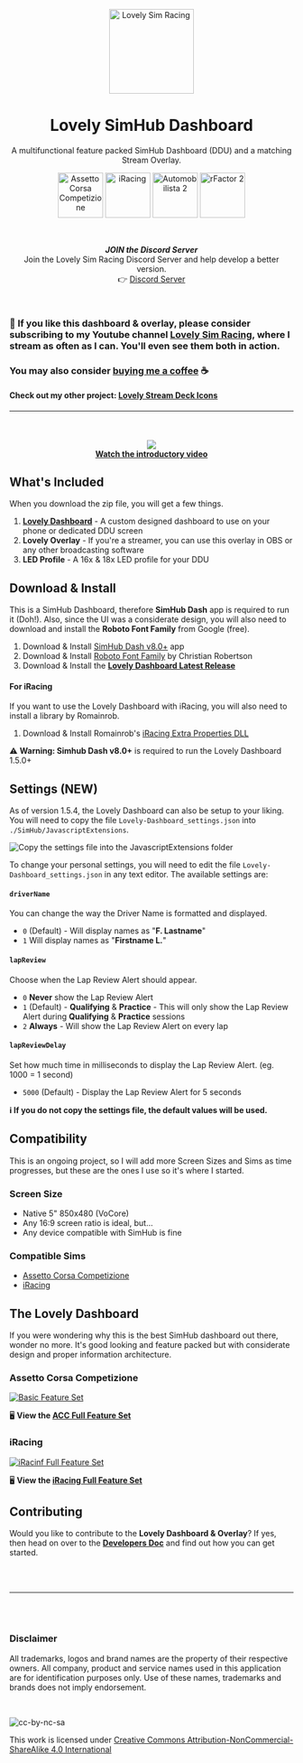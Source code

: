 <p align="center">
<img width="150" height="150" alt="Lovely Sim Racing" src="docs/images/lr-logo-small.png">
</p>

<h1 align="center">Lovely SimHub Dashboard</h1>

<p align="center">
A multifunctional feature packed SimHub Dashboard (DDU) and a matching Stream Overlay.
</p>

<p align="center">
<img width="80" height="80" alt="Assetto Corsa Competizione" src="docs/images/icon-acc.jpg">
<img width="80" height="80" alt="iRacing" src="docs/images/icon-iracing.jpg">
<img width="80" height="80" alt="Automobilista 2" src="docs/images/icon-ams2.jpg">
<img width="80" height="80" alt="rFactor 2" src="docs/images/icon-rf2.jpg">
</p>
 
<br/>

<div align="center">
<p><strong><em>JOIN the Discord Server</em></strong><br/>
Join the Lovely Sim Racing Discord Server and help develop a better version.<br/>
👉 <a href="http://j76.me/LSRDiscord">Discord Server</a></p>
</div>
 
<br/>

### 🔌 If you like this dashboard & overlay, please consider subscribing to my Youtube channel [Lovely Sim Racing](http://j76.me/LSR), where I stream as often as I can. You'll even see them both in action.

### You may also consider [buying me a coffee](http://j76.me/BuyMeCoffee) :coffee:

#### Check out my other project: [**Lovely Stream Deck Icons**](http://j76.me/LSRIcons)

---

<br/>
<h4 align="center">
<a href="https://youtu.be/_XAIlmhVY0s">
<img src="docs/images/youtube-cover.png" /><br/>
Watch the introductory video
</a>
</h4> 

## What's Included
When you download the zip file, you will get a few things. 

1. [**Lovely Dashboard**](#the-lovely-dashboard) - A custom designed dashboard to use on your phone or dedicated DDU screen
2. **Lovely Overlay** - If you're a streamer, you can use this overlay in OBS or any other broadcasting software
3. **LED Profile** - A 16x & 18x LED profile for your DDU

## Download & Install
This is a SimHub Dashboard, therefore **SimHub Dash** app is required to run it (Doh!). Also, since the UI was a considerate design, you will also need to download and install the **Roboto Font Family** from Google (free).

1. Download & Install [SimHub Dash v8.0+](https://www.simhubdash.com) app
2. Download & Install [Roboto Font Family](https://fonts.google.com/specimen/Roboto) by Christian Robertson
3. Download & Install the [**Lovely Dashboard Latest Release**](https://github.com/cdemetriadis/lovely-dashboard/releases)

#### For iRacing
If you want to use the Lovely Dashboard with iRacing, you will also need to install a library by Romainrob.

1. Download & Install Romainrob's [iRacing Extra Properties DLL](https://drive.google.com/drive/folders/1AiIWHviD4j-_D-zgRrjJU1AFhJ_xmass)

:warning: **Warning: Simhub Dash v8.0+** is required to run the Lovely Dashboard 1.5.0+
 
## Settings (NEW)
As of version 1.5.4, the Lovely Dashboard can also be setup to your liking. You will need to copy the file `Lovely-Dashboard_settings.json` into `./SimHub/JavascriptExtensions`. 

![Copy the settings file into the JavascriptExtensions folder](docs/images/settings-file.png)

To change your personal settings, you will need to edit the file `Lovely-Dashboard_settings.json` in any text editor. The available settings are:

#### `driverName`
You can change the way the Driver Name is formatted and displayed.

- `0` (Default) - Will display names as "**F. Lastname**"
- `1` Will display names as "**Firstname L.**"

#### `lapReview`
Choose when the Lap Review Alert should appear.

- `0` **Never** show the Lap Review Alert
- `1` (Default) - **Qualifying** & **Practice** - This will only show the Lap Review Alert during **Qualifying** & **Practice** sessions
- `2` **Always** - Will show the Lap Review Alert on every lap

#### `lapReviewDelay`
Set how much time in milliseconds to display the Lap Review Alert. (eg. 1000 = 1 second)

- `5000` (Default) - Display the Lap Review Alert for 5 seconds

**:information_source: If you do not copy the settings file, the default values will be used.**
  
## Compatibility
This is an ongoing project, so I will add more Screen Sizes and Sims as time progresses, but these are the ones I use so it's where I started.

### Screen Size
* Native 5" 850x480 (VoCore)
* Any 16:9 screen ratio is ideal, but...
* Any device compatible with SimHub is fine

### Compatible Sims
* [Assetto Corsa Competizione](#assetto-corsa-competizione)
* [iRacing](#iracing-new)


## The Lovely Dashboard
If you were wondering why this is the best SimHub dashboard out there, wonder no more. It's good looking and feature packed but with considerate design and proper information architecture. 

### Assetto Corsa Competizione

[![Basic Feature Set](docs/images/AllFeatures-ACC.jpg)](docs/acc/features-acc.md)

🖥 **View the [ACC Full Feature Set](docs/acc/features-acc.md)**

### iRacing

[![iRacinf Full Feature Set](docs/images/AllFeatures-iRacing.jpg)](docs/iRacing/features-iracing.md)

🖥 **View the [iRacing Full Feature Set](docs/iRacing/features-iracing.md)**

## Contributing
Would you like to contribute to the **Lovely Dashboard & Overlay**? If yes, then head on over to the [**Developers Doc**](developers.md) and find out how you can get started.


<br/><br/>

---

<br/><br/>

### Disclaimer

All trademarks, logos and brand names are the property of their respective owners. All company, product and service names used in this application are for identification purposes only. Use of these names, trademarks and brands does not imply endorsement.

<br/>

![cc-by-nc-sa](https://mirrors.creativecommons.org/presskit/buttons/88x31/svg/by-nc-sa.svg)

This work is licensed under [Creative Commons Attribution-NonCommercial-ShareAlike 4.0 International](http://creativecommons.org/licenses/by-nc-sa/4.0/)
